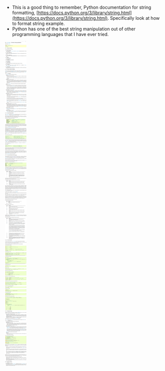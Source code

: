 * This is a good thing to remember, Python documentation for string formatting, [https://docs.python.org/3/library/string.html](https://docs.python.org/3/library/string.html). Specifically look at how to format string example.
* Python has one of the best string manipulation out of other programming languages that I have ever tried.

![./20161121-0114-cet-python-string-formatting-official-ation-1.png](./20161121-0114-cet-python-string-formatting-official-ation-1.png)